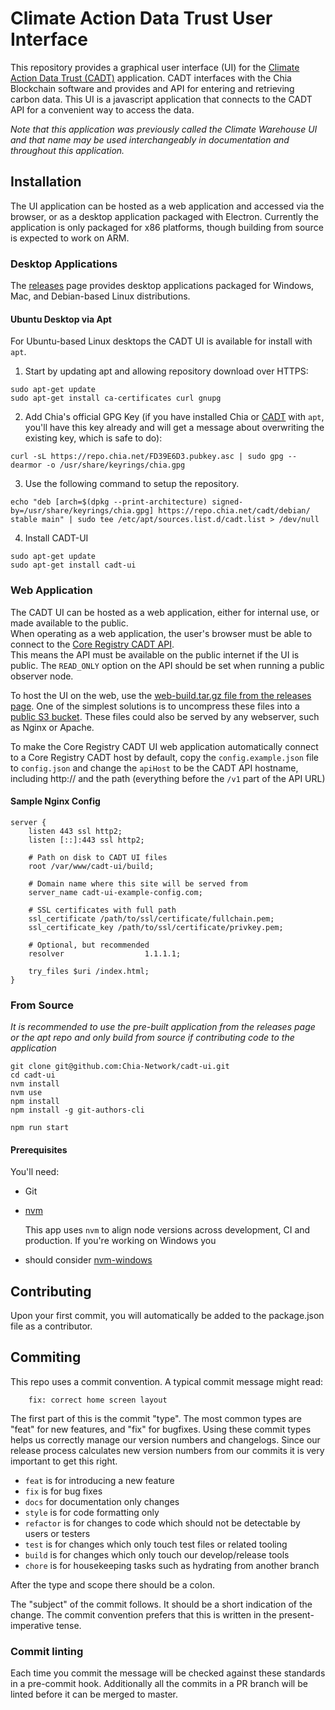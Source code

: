 # Climate Action Data Trust User Interface

This repository provides a graphical user interface (UI) for
the [Climate Action Data Trust (CADT)](https://github.com/Chia-Network/cadt) application. CADT interfaces with the Chia
Blockchain software and provides and API for entering and retrieving carbon data. This UI is a javascript application
that connects to the CADT API for a convenient way to access the data.

*Note that this application was previously called the Climate Warehouse UI and that name may be used interchangeably in
documentation and throughout this application.*

## Installation

The UI application can be hosted as a web application and accessed via the browser, or as a desktop application packaged
with Electron. Currently the application is only packaged for x86 platforms, though building from source is expected to
work on ARM.

### Desktop Applications

The [releases](https://github.com/Chia-Network/cadt-ui/releases) page provides desktop applications packaged for
Windows, Mac, and Debian-based Linux distributions.

#### Ubuntu Desktop via Apt

For Ubuntu-based Linux desktops the CADT UI is available for install with `apt`.

1. Start by updating apt and allowing repository download over HTTPS:

```
sudo apt-get update
sudo apt-get install ca-certificates curl gnupg
```

2. Add Chia's official GPG Key (if you have installed Chia or [CADT](https://github.com/Chia-Network/cadt) with `apt`,
   you'll have this key already and will get a message about overwriting the existing key, which is safe to do):

```
curl -sL https://repo.chia.net/FD39E6D3.pubkey.asc | sudo gpg --dearmor -o /usr/share/keyrings/chia.gpg
```

3. Use the following command to setup the repository.

```
echo "deb [arch=$(dpkg --print-architecture) signed-by=/usr/share/keyrings/chia.gpg] https://repo.chia.net/cadt/debian/ stable main" | sudo tee /etc/apt/sources.list.d/cadt.list > /dev/null
```

4. Install CADT-UI

```
sudo apt-get update
sudo apt-get install cadt-ui
```

### Web Application

The CADT UI can be hosted as a web application, either for internal use, or made available to the public.  
When operating as a web application, the user's browser must be able to connect to
the [Core Registry CADT API](https://github.com/Chia-Network/Core-Registry-CADT).  
This means the API must be available on the public internet if the UI is public. The `READ_ONLY` option on the API
should be set when running a public observer node.

To host the UI on the web, use
the [web-build.tar.gz file from the releases page](https://github.com/Chia-Network/core-registry-cadt-ui/releases).
One of the simplest solutions is to uncompress these files into
a [public S3 bucket](https://docs.aws.amazon.com/AmazonS3/latest/userguide/WebsiteAccessPermissionsReqd.html).
These files could also be served by any webserver, such as Nginx or Apache.

To make the Core Registry CADT UI web application automatically connect to a Core Registry CADT host by default, copy
the `config.example.json` file to `config.json` and change the `apiHost` to be the CADT API hostname, including http://
and the path (everything
before the `/v1` part of the API URL)

#### Sample Nginx Config

```
server {
    listen 443 ssl http2;
    listen [::]:443 ssl http2;

    # Path on disk to CADT UI files
    root /var/www/cadt-ui/build;

    # Domain name where this site will be served from
    server_name cadt-ui-example-config.com;

    # SSL certificates with full path
    ssl_certificate /path/to/ssl/certificate/fullchain.pem;
    ssl_certificate_key /path/to/ssl/certificate/privkey.pem;

    # Optional, but recommended
    resolver                  1.1.1.1;

    try_files $uri /index.html;
}

```

### From Source

*It is recommended to use the pre-built application from the releases page or the apt repo and only build from source if
contributing code to the application*

```
git clone git@github.com:Chia-Network/cadt-ui.git
cd cadt-ui
nvm install
nvm use
npm install
npm install -g git-authors-cli

npm run start
```

#### Prerequisites

You'll need:

- Git
- [nvm](https://github.com/nvm-sh/nvm)

  This app uses `nvm` to align node versions across development, CI and production. If you're working on Windows you
- should consider [nvm-windows](https://github.com/coreybutler/nvm-windows)

## Contributing

Upon your first commit, you will automatically be added to the package.json file as a contributor.

## Commiting

This repo uses a commit convention. A typical commit message might read:

```
    fix: correct home screen layout
```

The first part of this is the commit "type". The most common types are "feat" for new features, and "fix" for bugfixes.
Using these commit types helps us correctly manage our version numbers and changelogs. Since our release process
calculates new version numbers from our commits it is very important to get this right.

- `feat` is for introducing a new feature
- `fix` is for bug fixes
- `docs` for documentation only changes
- `style` is for code formatting only
- `refactor` is for changes to code which should not be detectable by users or testers
- `test` is for changes which only touch test files or related tooling
- `build` is for changes which only touch our develop/release tools
- `chore` is for housekeeping tasks such as hydrating from another branch

After the type and scope there should be a colon.

The "subject" of the commit follows. It should be a short indication of the change. The commit convention prefers that
this is written in the present-imperative tense.

### Commit linting

Each time you commit the message will be checked against these standards in a pre-commit hook. Additionally all the
commits in a PR branch will be linted before it can be merged to master.

